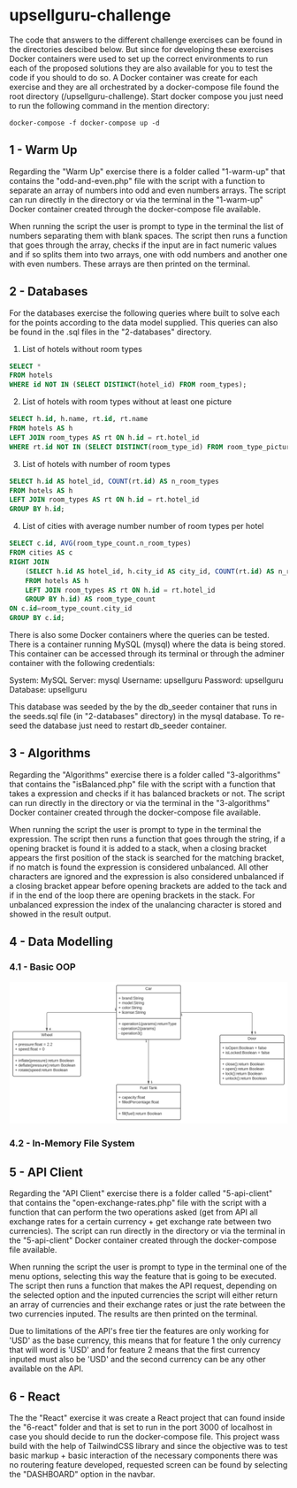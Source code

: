 # upsellguru-challenge
The code that answers to the different challenge exercises can be found in the directories descibed below. But since for developing these exercises Docker containers were used to set up the correct environments to run each of the proposed solutions they are also available for you to test the code if you should to do so. A Docker container was create for each exercise and they are all orchestrated by a docker-compose file found the root directory (/upsellguru-challenge). Start docker compose you just need to run the following command in the mention directory:
```
docker-compose -f docker-compose up -d
```
## 1 - Warm Up
Regarding the "Warm Up" exercise there is a folder called "1-warm-up" that contains the "odd-and-even.php" file with the script with a function to separate an array of numbers into odd and even numbers arrays. The script can run directly in the directory or via the terminal in the "1-warm-up" Docker container created through the docker-compose file available.

When running the script the user is prompt to type in the terminal the list of numbers separating them with blank spaces. The script then runs a function that goes through the array, checks if the input are in fact numeric values and if so splits them into two arrays, one with odd numbers and another one with even numbers. These arrays are then printed on the terminal.

## 2 - Databases
For the databases exercise the following queries where built to solve each for the points according to the data model supplied. This queries can also be found in the .sql files in the "2-databases" directory.

1. List of hotels without room types
```sql
SELECT *
FROM hotels
WHERE id NOT IN (SELECT DISTINCT(hotel_id) FROM room_types);
```
2. List of hotels with room types without at least one picture
```sql
SELECT h.id, h.name, rt.id, rt.name
FROM hotels AS h
LEFT JOIN room_types AS rt ON h.id = rt.hotel_id
WHERE rt.id NOT IN (SELECT DISTINCT(room_type_id) FROM room_type_pictures);
```
3. List of hotels with number of room types
```sql
SELECT h.id AS hotel_id, COUNT(rt.id) AS n_room_types
FROM hotels AS h
LEFT JOIN room_types AS rt ON h.id = rt.hotel_id
GROUP BY h.id;
```
4. List of cities with average number number of room types per hotel
```sql
SELECT c.id, AVG(room_type_count.n_room_types)
FROM cities AS c
RIGHT JOIN
    (SELECT h.id AS hotel_id, h.city_id AS city_id, COUNT(rt.id) AS n_room_types
    FROM hotels AS h
    LEFT JOIN room_types AS rt ON h.id = rt.hotel_id
    GROUP BY h.id) AS room_type_count
ON c.id=room_type_count.city_id
GROUP BY c.id;
```
There is also some Docker containers where the queries can be tested. There is a container running MySQL (mysql) where the data is being stored. This container can be accessed through its terminal or through the adminer container with the following credentials:

System: MySQL
Server: mysql
Username: upsellguru
Password: upsellguru
Database: upsellguru

This database was seeded by the by the db_seeder container that runs in the seeds.sql file (in "2-databases" directory) in the mysql database. To re-seed the database just need to restart db_seeder container.

## 3 - Algorithms
Regarding the "Algorithms" exercise there is a folder called "3-algorithms" that contains the "isBalanced.php" file with the script with a function that takes a expression and checks if it has balanced brackets or not. The script can run directly in the directory or via the terminal in the "3-algorithms" Docker container created through the docker-compose file available.

When running the script the user is prompt to type in the terminal the expression. The script then runs a function that goes through the string, if a opening bracket is found it is added to a stack, when a closing bracket appears the first position of the stack is searched for the matching bracket, if no match is found the expression is considered unbalanced. All other characters are ignored and the expression is also considered unbalanced if a closing bracket appear before opening brackets are added to the tack and if in the end of the loop there are opening brackets in the stack. For unbalanced expression the index of the unalancing character is stored and showed in the result output.

## 4 - Data Modelling
### 4.1 - Basic OOP
![Basic OOP](/4-data-modelling/4_1.svg "Basic OOP")
### 4.2 - In-Memory File System
## 5 - API Client
Regarding the "API Client" exercise there is a folder called "5-api-client" that contains the "open-exchange-rates.php" file with the script with a function that can perform the two operations asked (get from API all exchange rates for a certain currency + get exchange rate between two currencies). The script can run directly in the directory or via the terminal in the "5-api-client" Docker container created through the docker-compose file available.

When running the script the user is prompt to type in the terminal one of the menu options, selecting this way the feature that is going to be executed. The script then runs a function that makes the API request, depending on the selected option and the inputed currencies the script will either return an array of currencies and their exchange rates or just the rate between the two currencies inputed. The results are then printed on the terminal.

Due to limitations of the API's free tier the features are only working for 'USD' as the base currency, this means that for feature 1 the only currency that will word is 'USD' and for feature 2 means that the first currency inputed must also be 'USD' and the second currency can be any other available on the API.

## 6 - React
The the "React" exercise it was create a React project that can found inside the "6-react" folder and that is set to run in the port 3000 of localhost in case you should decide to run the docker-compose file. This project wass build with the help of TailwindCSS library and since the objective was to test basic markup + basic interaction of the necessary components there was no routering feature developed, requested screen can be found by selecting the "DASHBOARD" option in the navbar.